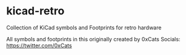 # kicad-retro
Collection of KiCad symbols and Footprints for retro hardware

All symbols and footprints in this originally created by 0xCats
Socials: https://twitter.com/0xCats
